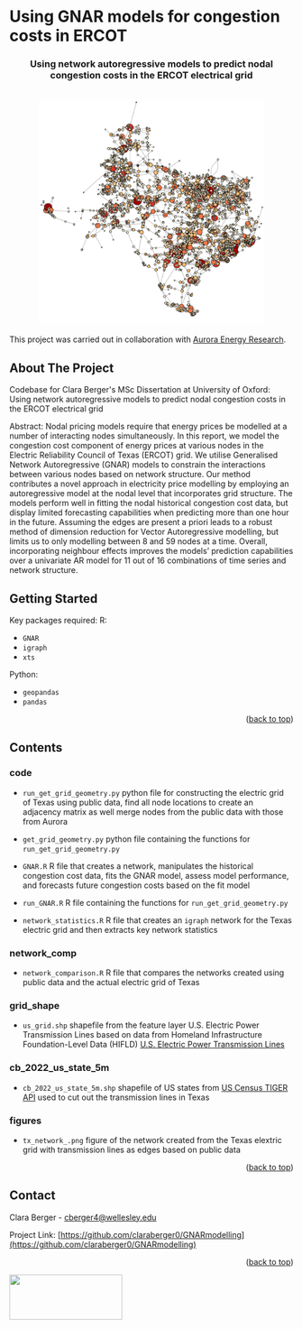 
# Using GNAR models for congestion costs in ERCOT

<h3 align="center">Using network autoregressive models to predict nodal congestion costs in the ERCOT electrical grid</h3>
<!-- PROJECT LOGO -->
<br />
<div align="center">
  <a href="https://github.com/claraberger0/GNARmodelling">
    <img src="figures/tx_network_.png" alt="Logo" width="400" height="400">
  </a>

</div>

This project was carried out in collaboration with [Aurora Energy Research](https://auroraer.com/).

<!-- ABOUT THE PROJECT -->
## About The Project

Codebase for Clara Berger's MSc Dissertation at University of Oxford: Using network autoregressive models to predict nodal congestion costs in the ERCOT electrical grid

Abstract: 
Nodal pricing models require that energy prices be modelled at a number of interacting nodes simultaneously. In this report, we model the congestion cost component of energy prices at various nodes in the Electric Reliability Council of Texas (ERCOT) grid. We utilise Generalised Network Autoregressive (GNAR) models to constrain the interactions between various nodes based on network structure. Our method contributes a novel approach in electricity price modelling by employing an autoregressive model at the nodal level that incorporates grid structure. The models perform well in fitting the nodal historical congestion cost data, but display limited forecasting capabilities when predicting more than one hour in the future. Assuming the edges are present a priori leads to a robust method of dimension reduction for Vector Autoregressive modelling, but limits us to only modelling between 8 and 59 nodes at a time. Overall, incorporating neighbour effects improves the models’ prediction capabilities over a univariate AR model for 11 out of 16 combinations of time series and network structure.

<!-- GETTING STARTED -->
## Getting Started

Key packages required:
R:
* `GNAR`  
* `igraph`
* `xts`

Python:
* `geopandas`
* `pandas`

<p align="right">(<a href="#readme-top">back to top</a>)</p>



<!-- ROADMAP -->
## Contents

### code
  - `run_get_grid_geometry.py` python file for constructing the electric grid of Texas using public data, find all node locations to create an adjacency matrix as well merge nodes from the public data with those from Aurora
  - `get_grid_geometry.py` python file containing the functions for `run_get_grid_geometry.py`

  - `GNAR.R` R file that creates a network, manipulates the historical congestion cost data, fits the GNAR model, assess model performance, and forecasts future congestion costs based on the fit model
  - `run_GNAR.R` R file containing the functions for `run_get_grid_geometry.py`
    
  - `network_statistics.R` R file that creates an `igraph` network for the Texas electric grid and then extracts key network statistics

### network_comp
  - `network_comparison.R` R file that compares the networks created using public data and the actual electric grid of Texas

### grid_shape
  - `us_grid.shp` shapefile from the feature layer U.S. Electric Power Transmission Lines based on data from Homeland Infrastructure Foundation-Level Data (HIFLD) [U.S. Electric Power Transmission Lines](https://www.arcgis.com/home/item.html?id=d4090758322c4d32a4cd002ffaa0aa12&view=list&sortOrder=desc&sortField=defaultFSOrder)

### cb_2022_us_state_5m
  - `cb_2022_us_state_5m.shp` shapefile of US states from [US Census TIGER API](https://www.census.gov/geographies/mapping-files/time-series/geo/cartographic-boundary.html) used to cut out the transmission lines in Texas

### figures
  - `tx_network_.png` figure of the network created from the Texas elextric grid with transmission lines as edges based on public data


<p align="right">(<a href="#readme-top">back to top</a>)</p>


<!-- CONTACT -->
## Contact

Clara Berger - cberger4@wellesley.edu

Project Link: [https://github.com/claraberger0/GNARmodelling](https://github.com/claraberger0/GNARmodelling)

<p align="right">(<a href="#readme-top">back to top</a>)</p>

<!--![Dept_Stats_logo_horizontal_RGB](https://github.com/claraberger0/GNARmodelling/assets/36642951/ab6f9a48-8d0a-48c6-bcaf-0cfad3acbfeb)
-->
<div align="left">
  <a>
    <img src="https://github.com/claraberger0/GNARmodelling/assets/36642951/ab6f9a48-8d0a-48c6-bcaf-0cfad3acbfeb" width="200" height="80">
  </a>

</div>

